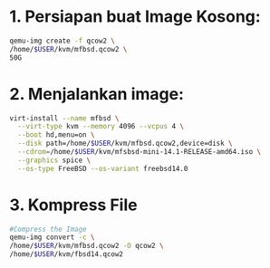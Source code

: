 # 1. Persiapan buat Image Kosong:
```sh
qemu-img create -f qcow2 \
/home/$USER/kvm/mfbsd.qcow2 \
50G
```

# 2. Menjalankan image:

```sh
virt-install --name mfbsd \
  --virt-type kvm --memory 4096 --vcpus 4 \
  --boot hd,menu=on \
  --disk path=/home/$USER/kvm/mfbsd.qcow2,device=disk \
  --cdrom=/home/$USER/kvm/mfsbsd-mini-14.1-RELEASE-amd64.iso \
  --graphics spice \
  --os-type FreeBSD --os-variant freebsd14.0
```

# 3. Kompress File
```sh
#Compress the Image
qemu-img convert -c \
/home/$USER/kvm/mfbsd.qcow2 -O qcow2 \
/home/$USER/kvm/fbsd14.qcow2